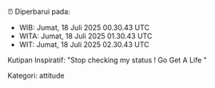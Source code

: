 ⏰ Diperbarui pada:
- WIB: Jumat, 18 Juli 2025 00.30.43 UTC
- WITA: Jumat, 18 Juli 2025 01.30.43 UTC
- WIT: Jumat, 18 Juli 2025 02.30.43 UTC

Kutipan Inspiratif:
"Stop checking my status ! Go Get A Life "


Kategori: attitude

